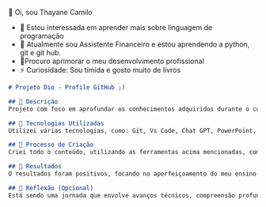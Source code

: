 👋 Oi, sou Thayane Camilo
- 👀 Estou interessada em aprender mais sobre linguagem de programação
- 🌱 Atualmente sou Assistente Financeiro e estou aprendendo a python, git e git hub.
- 💞️Procuro aprimorar o meu desenvolvimento profissional
- ⚡ Curiosidade: Sou tímida e gosto muito de livros

```markdown
# Projeto Dio - Profile GitHub ;)

## 📒 Descrição
Projeto com foco em aprofundar os conhecimentos adquiridos durante o curso.

## 🤖 Tecnologias Utilizadas
Utilizei várias tecnologias, como: Git, Vs Code, Chat GPT, PowerPoint, Discord, Midjourney, Eleven Labs

## 🧐 Processo de Criação
Criei todo o conteúdo, utilizando as ferramentas acima mencionadas, começando pela criação de imagens, depois o processo de criação de um Ebook, utilizando o Chat GPT, Midjourney e o PowerPoint. Também criei projetos para criação de vídeos/podcast´s utilizando inteligência Artificial.  

## 🚀 Resultados
O resultados foram positivos, focando no aperfeiçoamento do meu ensino. 

## 💭 Reflexão (Opcional)
Está sendo uma jornada que envolve avanços técnicos, compreensão profunda da experiência humana e uma abordagem ética clara. É um campo que continuará a evoluir, prometendo inovações que, ao mesmo tempo, desafiarão e enriquecerão nossa visão sobre o que significa ser natural e autêntico na era digital.
```

